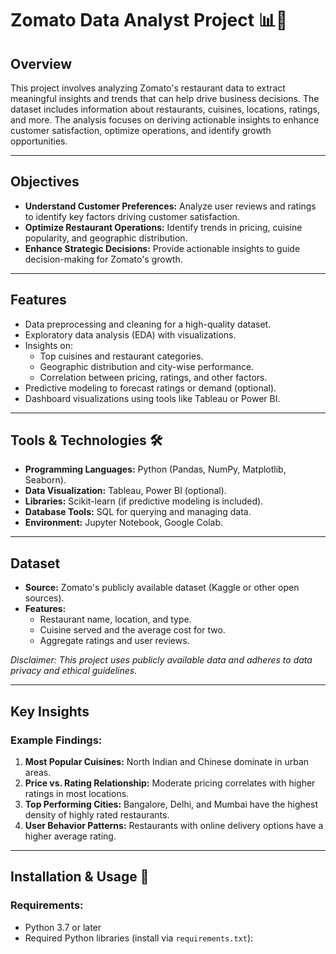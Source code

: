 # Zomato Data Analyst Project 📊🍴

## Overview
This project involves analyzing Zomato's restaurant data to extract meaningful insights and trends that can help drive business decisions. The dataset includes information about restaurants, cuisines, locations, ratings, and more. The analysis focuses on deriving actionable insights to enhance customer satisfaction, optimize operations, and identify growth opportunities.

---

## Objectives
- **Understand Customer Preferences:** Analyze user reviews and ratings to identify key factors driving customer satisfaction.
- **Optimize Restaurant Operations:** Identify trends in pricing, cuisine popularity, and geographic distribution.
- **Enhance Strategic Decisions:** Provide actionable insights to guide decision-making for Zomato's growth.

---

## Features
- Data preprocessing and cleaning for a high-quality dataset.
- Exploratory data analysis (EDA) with visualizations.
- Insights on:
  - Top cuisines and restaurant categories.
  - Geographic distribution and city-wise performance.
  - Correlation between pricing, ratings, and other factors.
- Predictive modeling to forecast ratings or demand (optional).
- Dashboard visualizations using tools like Tableau or Power BI.

---

## Tools & Technologies 🛠️
- **Programming Languages:** Python (Pandas, NumPy, Matplotlib, Seaborn).
- **Data Visualization:** Tableau, Power BI (optional).
- **Libraries:** Scikit-learn (if predictive modeling is included).
- **Database Tools:** SQL for querying and managing data.
- **Environment:** Jupyter Notebook, Google Colab.

---

## Dataset
- **Source:** Zomato's publicly available dataset (Kaggle or other open sources).
- **Features:**
  - Restaurant name, location, and type.
  - Cuisine served and the average cost for two.
  - Aggregate ratings and user reviews.

*Disclaimer: This project uses publicly available data and adheres to data privacy and ethical guidelines.*

---

## Key Insights
### Example Findings:
1. **Most Popular Cuisines:** North Indian and Chinese dominate in urban areas.
2. **Price vs. Rating Relationship:** Moderate pricing correlates with higher ratings in most locations.
3. **Top Performing Cities:** Bangalore, Delhi, and Mumbai have the highest density of highly rated restaurants.
4. **User Behavior Patterns:** Restaurants with online delivery options have a higher average rating.

---

## Installation & Usage 🚀
### Requirements:
- Python 3.7 or later
- Required Python libraries (install via `requirements.txt`):
